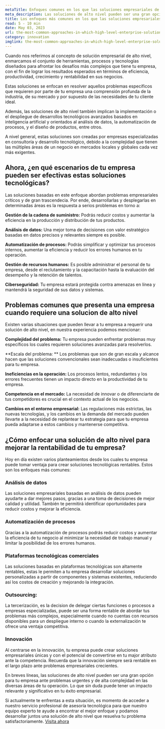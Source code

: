 ```yaml
---
metaTitle: Enfoques comunes en los que las soluciones empresariales de alto nivel cobran relevancia
meta_description: Las soluciones de alto nivel pueden ser una gran opción para tu empresa ante problemas latentes y de alta complejidad en las diversas áreas de tu operación, su valor resulta determinante para el éxito empresarial tanto inmediato como futuro.
title: Los enfoques más comunes en los que las soluciones empresariales de alto nivel cobran mayor relevancia
read: 5 - 10 min
date: May 03, 2023
url: the-most-common-approaches-in-which-high-level-enterprise-solutions-are-most-relevant
category: innovation
imglink: the-most-common-approaches-in-which-high-level-enterprise-solutions-are-most-relevant.jpg
---
```


Cuando nos referimos al concepto de solución empresarial de alto nivel, enmarcamos el conjunto de herramientas, procesos y tecnologías diseñados para afrontar los desafíos más complejos que tiene tu empresa, con el fin de lograr los resultados esperados en términos de eficiencia, productividad, crecimiento y rentabilidad en sus negocios.

Estas soluciones se enfocan en resolver aquellos problemas específicos que requieren por parte de tu empresa una comprensión profunda de la industria, de su mercado y por supuesto de las necesidades de tu cliente ideal.

Además, las soluciones de alto nivel también implican la implementación o el despliegue de desarrollos tecnológicos avanzados basados en inteligencia artificial y orientados al análisis de datos, la automatización de procesos, y el diseño de productos, entre otros.

A nivel general, estas soluciones son creadas por empresas especializadas en consultoría y desarrollo tecnológico, debido a la complejidad que tienen las múltiples áreas de un negocio en mercados locales y globales cada vez más exigentes.

## Ahora, ¿en qué escenarios de tu empresa pueden ser efectivas estas soluciones tecnológicas?

Las soluciones basadas en este enfoque abordan problemas empresariales críticos y de gran trascendecia. Por ende, desarrollarlas y desplegarlas en determinadas áreas es la respuesta a serios problemas en torno a:

**Gestión de la cadena de suministro:** Podrás reducir costos y aumentar la eficiencia en la producción y distribución de tus productos.

**Análisis de datos:** Una mejor toma de decisiones con valor estratégico basadas en datos precisos y relevantes siempre es posible.

**Automatización de procesos:** Podrás simplificar y optimizar tus procesos internos, aumentar la eficiencia y reducir los errores humanos en tu operación.

**Gestión de recursos humanos:** Es posible administrar el personal de tu empresa, desde el reclutamiento y la capacitación hasta la evaluación del desempeño y la retención de talentos.

**Ciberseguridad:** Tu empresa estará protegida contra amenazas en línea y mantendrá la seguridad de sus datos y sistemas.

## Problemas comunes que presenta una empresa cuando requiere una solucion de alto nivel

Existen varias situaciones que pueden llevar a tu empresa a requerir una solución de alto nivel, en nuestra experiencia podemos mencionar:

**Complejidad del problema:** Tu empresa pueden enfrentar problemas muy específicos los cuales requieren soluciones avanzadas para resolverlos.

**Escala del problema: ** Los problemas que son de gran escala y alcance hacen que las soluciones convencionales sean inadecuadas o insuficientes para tu empresa.

**Ineficiencias en la operación:** Los procesos lentos, redundantes y los errores frecuentes tienen un impacto directo en la productividad de tu empresa.

**Competencia en el mercado:** La necesidad de innovar o de diferenciarte de tus competidores es crucial en el contexto actual de los negocios.

**Cambios en el entorno empresarial:** Las regulaciones más estrictas, las nuevas tecnologías, y los cambios en la demanda del mercado pueden llevarte a la necesidad de replantear tu estrategia para que tu empresa pueda adaptarse a estos cambios y mantenerse competitiva.

## ¿Cómo enfocar una solución de alto nivel para mejorar la rentabilidad de tu empresa?

Hoy en día existen varios planteamientos desde los cuales tu empresa puede tomar ventaja para crear soluciones tecnológicas rentables. Estos son los enfoques más comunes:

### Análisis de datos

Las soluciones empresariales basadas en análisis de datos pueden ayudarte a dar mejores pasos, gracias a una toma de decisiones de mejor calidad y utilidad. También te permitirá identificar oportunidades para reducir costos y mejorar la eficiencia.

### Automatización de procesos

Gracias a la automatización de procesos podrás reducir costos y aumentar la eficiencia de tu negocio al minimizar la necesidad de trabajo manual y limitar la posibilidad de los errores humanos.

### Plataformas tecnológicas comerciales

Las soluciones basadas en plataformas tecnológicas son altamente rentables, estas le permiten a tu empresa desarrollar soluciones personalizadas a partir de componentes y sistemas existentes, reduciendo así los costos de creación y mejorando la integración.

### Outsourcing:

La tercerización, es la decision de delegar ciertas funciones o procesos a empresas especializadas, puede ser una forma rentable de abordar tus problemas más complejos, especialmente cuando no cuentas con recursos disponibles para un despliegue interno o cuando la externalización te ofrece una ventaja competitiva.

### Innovación

Al centrarse en la innovación, tu empresa puede crear soluciones empresariales únicas y con el potencial de convertirse en tu major atributo ante la competencia. Recuerda que la innovación siempre será rentable en el largo plazo ante problemas empresariales crecientes.

En breves líneas, las soluciones de alto nivel pueden ser una gran opción para tu empresa ante problemas urgentes y de alta complejidad en las diversas áreas de tu operación. Lo que sin duda puede tener un impacto relevante y significativo en tu éxito empresarial.

Si actualmente te enfrentas a esta situación, es momento de acceder a nuestro servicio profesional de asesoría tecnológica para que nuestro equipo experto te ayude a encontrar el mejor enfoque y podamos desarrollar juntos una solución de alto nivel que resuelva tu problema satisfactoriamente. [Visita ahora](https://www.dreamcodesoft.com/services)
